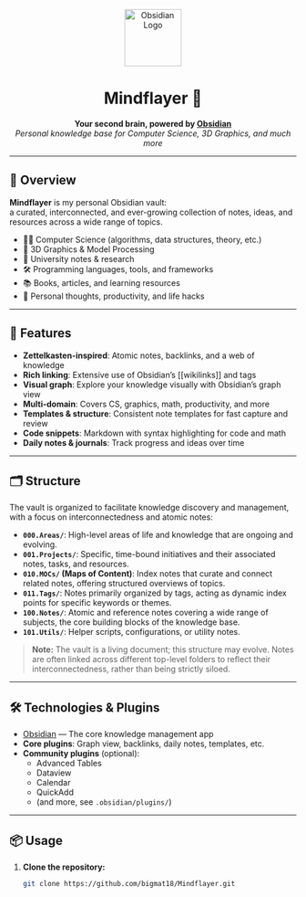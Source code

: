 <p align="center">
  <img src="https://upload.wikimedia.org/wikipedia/commons/1/10/2023_Obsidian_logo.svg" width="100" alt="Obsidian Logo"/>
</p>

<h1 align="center">Mindflayer 🧠</h1>
<p align="center">
  <b>Your second brain, powered by <a href="https://obsidian.md/">Obsidian</a></b><br/>
  <i>Personal knowledge base for Computer Science, 3D Graphics, and much more</i>
</p>

---

## 🌟 Overview

**Mindflayer** is my personal Obsidian vault:  
a curated, interconnected, and ever-growing collection of notes, ideas, and resources across a wide range of topics.

- 🧑‍💻 Computer Science (algorithms, data structures, theory, etc.)
- 🎨 3D Graphics & Model Processing
- 📝 University notes & research
- 🛠️ Programming languages, tools, and frameworks
- 📚 Books, articles, and learning resources
- 🧠 Personal thoughts, productivity, and life hacks

---

## 🚀 Features

- **Zettelkasten-inspired**: Atomic notes, backlinks, and a web of knowledge
- **Rich linking**: Extensive use of Obsidian’s [[wikilinks]] and tags
- **Visual graph**: Explore your knowledge visually with Obsidian’s graph view
- **Multi-domain**: Covers CS, graphics, math, productivity, and more
- **Templates & structure**: Consistent note templates for fast capture and review
- **Code snippets**: Markdown with syntax highlighting for code and math
- **Daily notes & journals**: Track progress and ideas over time

---

## 🗂️ Structure

The vault is organized to facilitate knowledge discovery and management, with a focus on interconnectedness and atomic notes:

-   **`000.Areas/`**: High-level areas of life and knowledge that are ongoing and evolving.
-   **`001.Projects/`**: Specific, time-bound initiatives and their associated notes, tasks, and resources.
-   **`010.MOCs/` (Maps of Content)**: Index notes that curate and connect related notes, offering structured overviews of topics.
-   **`011.Tags/`**: Notes primarily organized by tags, acting as dynamic index points for specific keywords or themes.
-   **`100.Notes/`**: Atomic and reference notes covering a wide range of subjects, the core building blocks of the knowledge base.
-   **`101.Utils/`**: Helper scripts, configurations, or utility notes.

> **Note:**
> The vault is a living document; this structure may evolve. Notes are often linked across different top-level folders to reflect their interconnectedness, rather than being strictly siloed.

---

## 🛠️ Technologies & Plugins

- [Obsidian](https://obsidian.md/) — The core knowledge management app
- **Core plugins**: Graph view, backlinks, daily notes, templates, etc.
- **Community plugins** (optional):  
  - Advanced Tables  
  - Dataview  
  - Calendar  
  - QuickAdd  
  - (and more, see `.obsidian/plugins/`)

---

## 📦 Usage

1. **Clone the repository:**
   ```sh
   git clone https://github.com/bigmat18/Mindflayer.git